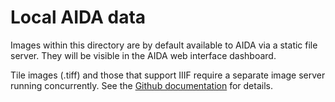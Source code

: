 # Local AIDA data

Images within this directory are by default available to AIDA via a static file server. They will be visible in the AIDA web interface dashboard.

Tile images (.tiff) and those that support IIIF require a separate image server running concurrently. See the [Github documentation](https://github.com/alanaberdeen/AIDA#support-for-tiled-images-international-image-interoperability-framework-iiif) for details.
